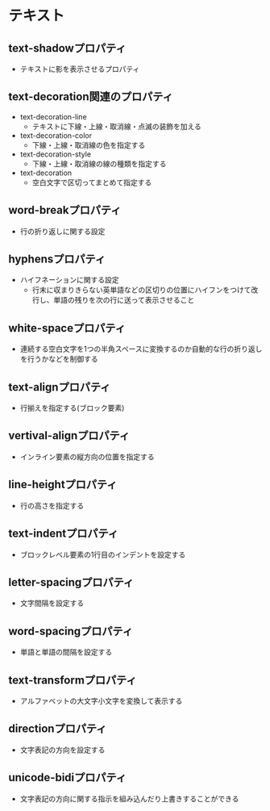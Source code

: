 # テキスト

## text-shadowプロパティ

- テキストに影を表示させるプロパティ

## text-decoration関連のプロパティ

- text-decoration-line
    - テキストに下線・上線・取消線・点滅の装飾を加える
- text-decoration-color
    - 下線・上線・取消線の色を指定する
- text-decoration-style
    - 下線・上線・取消線の線の種類を指定する
- text-decoration
    - 空白文字で区切ってまとめて指定する

## word-breakプロパティ

- 行の折り返しに関する設定

## hyphensプロパティ

- ハイフネーションに関する設定
    - 行末に収まりきらない英単語などの区切りの位置にハイフンをつけて改行し、単語の残りを次の行に送って表示させること

## white-spaceプロパティ

- 連続する空白文字を1つの半角スペースに変換するのか自動的な行の折り返しを行うかなどを制御する

## text-alignプロパティ

- 行揃えを指定する(ブロック要素)

## vertival-alignプロパティ

- インライン要素の縦方向の位置を指定する

## line-heightプロパティ

- 行の高さを指定する

## text-indentプロパティ

- ブロックレベル要素の1行目のインデントを設定する

## letter-spacingプロパティ

- 文字間隔を設定する

## word-spacingプロパティ

- 単語と単語の間隔を設定する

## text-transformプロパティ

- アルファベットの大文字小文字を変換して表示する

## directionプロパティ

- 文字表記の方向を設定する

## unicode-bidiプロパティ

- 文字表記の方向に関する指示を組み込んだり上書きすることができる


